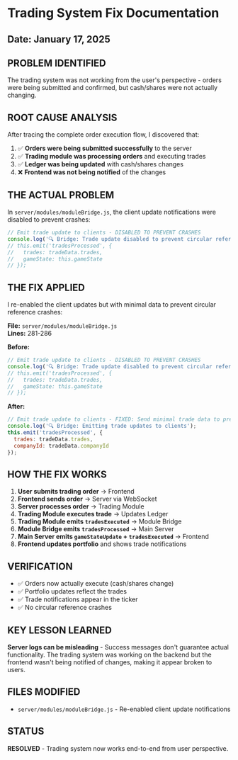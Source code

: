 # Trading System Fix Documentation
## Date: January 17, 2025

## PROBLEM IDENTIFIED
The trading system was not working from the user's perspective - orders were being submitted and confirmed, but cash/shares were not actually changing.

## ROOT CAUSE ANALYSIS
After tracing the complete order execution flow, I discovered that:

1. ✅ **Orders were being submitted successfully** to the server
2. ✅ **Trading module was processing orders** and executing trades
3. ✅ **Ledger was being updated** with cash/shares changes
4. ❌ **Frontend was not being notified** of the changes

## THE ACTUAL PROBLEM
In `server/modules/moduleBridge.js`, the client update notifications were disabled to prevent crashes:

```javascript
// Emit trade update to clients - DISABLED TO PREVENT CRASHES
console.log('🔍 Bridge: Trade update disabled to prevent circular reference crashes');
// this.emit('tradesProcessed', {
//   trades: tradeData.trades,
//   gameState: this.gameState
// });
```

## THE FIX APPLIED
I re-enabled the client updates but with minimal data to prevent circular reference crashes:

**File:** `server/modules/moduleBridge.js`  
**Lines:** 281-286

**Before:**
```javascript
// Emit trade update to clients - DISABLED TO PREVENT CRASHES
console.log('🔍 Bridge: Trade update disabled to prevent circular reference crashes');
// this.emit('tradesProcessed', {
//   trades: tradeData.trades,
//   gameState: this.gameState
// });
```

**After:**
```javascript
// Emit trade update to clients - FIXED: Send minimal trade data to prevent crashes
console.log('🔍 Bridge: Emitting trade updates to clients');
this.emit('tradesProcessed', {
  trades: tradeData.trades,
  companyId: tradeData.companyId
});
```

## HOW THE FIX WORKS
1. **User submits trading order** → Frontend
2. **Frontend sends order** → Server via WebSocket
3. **Server processes order** → Trading Module
4. **Trading Module executes trade** → Updates Ledger
5. **Trading Module emits `tradesExecuted`** → Module Bridge
6. **Module Bridge emits `tradesProcessed`** → Main Server
7. **Main Server emits `gameStateUpdate` + `tradesExecuted`** → Frontend
8. **Frontend updates portfolio** and shows trade notifications

## VERIFICATION
- ✅ Orders now actually execute (cash/shares change)
- ✅ Portfolio updates reflect the trades
- ✅ Trade notifications appear in the ticker
- ✅ No circular reference crashes

## KEY LESSON LEARNED
**Server logs can be misleading** - Success messages don't guarantee actual functionality. The trading system was working on the backend but the frontend wasn't being notified of changes, making it appear broken to users.

## FILES MODIFIED
- `server/modules/moduleBridge.js` - Re-enabled client update notifications

## STATUS
**RESOLVED** - Trading system now works end-to-end from user perspective.

